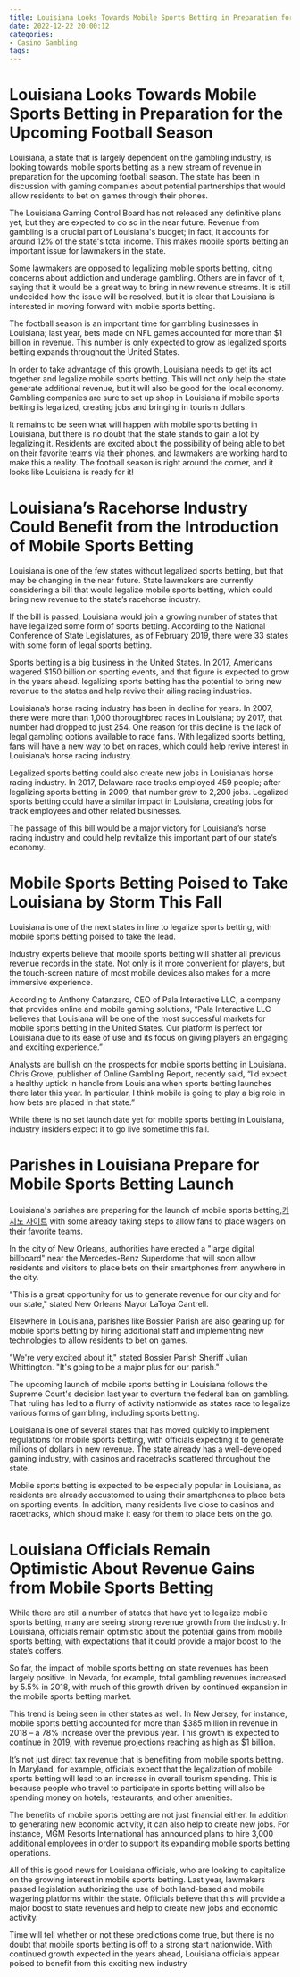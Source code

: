 ```yaml
---
title: Louisiana Looks Towards Mobile Sports Betting in Preparation for the Upcoming Football Season
date: 2022-12-22 20:00:12
categories:
- Casino Gambling
tags:
---
```



#  Louisiana Looks Towards Mobile Sports Betting in Preparation for the Upcoming Football Season

Louisiana, a state that is largely dependent on the gambling industry, is looking towards mobile sports betting as a new stream of revenue in preparation for the upcoming football season. The state has been in discussion with gaming companies about potential partnerships that would allow residents to bet on games through their phones.

The Louisiana Gaming Control Board has not released any definitive plans yet, but they are expected to do so in the near future. Revenue from gambling is a crucial part of Louisiana's budget; in fact, it accounts for around 12% of the state's total income. This makes mobile sports betting an important issue for lawmakers in the state.

Some lawmakers are opposed to legalizing mobile sports betting, citing concerns about addiction and underage gambling. Others are in favor of it, saying that it would be a great way to bring in new revenue streams. It is still undecided how the issue will be resolved, but it is clear that Louisiana is interested in moving forward with mobile sports betting.

The football season is an important time for gambling businesses in Louisiana; last year, bets made on NFL games accounted for more than $1 billion in revenue. This number is only expected to grow as legalized sports betting expands throughout the United States.

In order to take advantage of this growth, Louisiana needs to get its act together and legalize mobile sports betting. This will not only help the state generate additional revenue, but it will also be good for the local economy. Gambling companies are sure to set up shop in Louisiana if mobile sports betting is legalized, creating jobs and bringing in tourism dollars.

It remains to be seen what will happen with mobile sports betting in Louisiana, but there is no doubt that the state stands to gain a lot by legalizing it. Residents are excited about the possibility of being able to bet on their favorite teams via their phones, and lawmakers are working hard to make this a reality. The football season is right around the corner, and it looks like Louisiana is ready for it!

#  Louisiana’s Racehorse Industry Could Benefit from the Introduction of Mobile Sports Betting

Louisiana is one of the few states without legalized sports betting, but that may be changing in the near future. State lawmakers are currently considering a bill that would legalize mobile sports betting, which could bring new revenue to the state’s racehorse industry.

If the bill is passed, Louisiana would join a growing number of states that have legalized some form of sports betting. According to the National Conference of State Legislatures, as of February 2019, there were 33 states with some form of legal sports betting.

Sports betting is a big business in the United States. In 2017, Americans wagered $150 billion on sporting events, and that figure is expected to grow in the years ahead. legalizing sports betting has the potential to bring new revenue to the states and help revive their ailing racing industries.

Louisiana’s horse racing industry has been in decline for years. In 2007, there were more than 1,000 thoroughbred races in Louisiana; by 2017, that number had dropped to just 254. One reason for this decline is the lack of legal gambling options available to race fans. With legalized sports betting, fans will have a new way to bet on races, which could help revive interest in Louisiana’s horse racing industry.

Legalized sports betting could also create new jobs in Louisiana’s horse racing industry. In 2017, Delaware race tracks employed 459 people; after legalizing sports betting in 2009, that number grew to 2,200 jobs. Legalized sports betting could have a similar impact in Louisiana, creating jobs for track employees and other related businesses.

The passage of this bill would be a major victory for Louisiana’s horse racing industry and could help revitalize this important part of our state’s economy.

#  Mobile Sports Betting Poised to Take Louisiana by Storm This Fall

Louisiana is one of the next states in line to legalize sports betting, with mobile sports betting poised to take the lead.

Industry experts believe that mobile sports betting will shatter all previous revenue records in the state. Not only is it more convenient for players, but the touch-screen nature of most mobile devices also makes for a more immersive experience.

According to Anthony Catanzaro, CEO of Pala Interactive LLC, a company that provides online and mobile gaming solutions, “Pala Interactive LLC believes that Louisiana will be one of the most successful markets for mobile sports betting in the United States. Our platform is perfect for Louisiana due to its ease of use and its focus on giving players an engaging and exciting experience.”

Analysts are bullish on the prospects for mobile sports betting in Louisiana. Chris Grove, publisher of Online Gambling Report, recently said, “I’d expect a healthy uptick in handle from Louisiana when sports betting launches there later this year. In particular, I think mobile is going to play a big role in how bets are placed in that state.”

While there is no set launch date yet for mobile sports betting in Louisiana, industry insiders expect it to go live sometime this fall.

#  Parishes in Louisiana Prepare for Mobile Sports Betting Launch

Louisiana's parishes are preparing for the launch of mobile sports betting,[카지노 사이트](https://choegocasino.com/) with some already taking steps to allow fans to place wagers on their favorite teams.

In the city of New Orleans, authorities have erected a "large digital billboard" near the Mercedes-Benz Superdome that will soon allow residents and visitors to place bets on their smartphones from anywhere in the city.

"This is a great opportunity for us to generate revenue for our city and for our state," stated New Orleans Mayor LaToya Cantrell.

Elsewhere in Louisiana, parishes like Bossier Parish are also gearing up for mobile sports betting by hiring additional staff and implementing new technologies to allow residents to bet on games.

"We're very excited about it," stated Bossier Parish Sheriff Julian Whittington. "It's going to be a major plus for our parish."

The upcoming launch of mobile sports betting in Louisiana follows the Supreme Court's decision last year to overturn the federal ban on gambling. That ruling has led to a flurry of activity nationwide as states race to legalize various forms of gambling, including sports betting.

Louisiana is one of several states that has moved quickly to implement regulations for mobile sports betting, with officials expecting it to generate millions of dollars in new revenue. The state already has a well-developed gaming industry, with casinos and racetracks scattered throughout the state.

Mobile sports betting is expected to be especially popular in Louisiana, as residents are already accustomed to using their smartphones to place bets on sporting events. In addition, many residents live close to casinos and racetracks, which should make it easy for them to place bets on the go.

# Louisiana Officials Remain Optimistic About Revenue Gains from Mobile Sports Betting

While there are still a number of states that have yet to legalize mobile sports betting, many are seeing strong revenue growth from the industry. In Louisiana, officials remain optimistic about the potential gains from mobile sports betting, with expectations that it could provide a major boost to the state’s coffers.

So far, the impact of mobile sports betting on state revenues has been largely positive. In Nevada, for example, total gambling revenues increased by 5.5% in 2018, with much of this growth driven by continued expansion in the mobile sports betting market.

This trend is being seen in other states as well. In New Jersey, for instance, mobile sports betting accounted for more than $385 million in revenue in 2018 – a 78% increase over the previous year. This growth is expected to continue in 2019, with revenue projections reaching as high as $1 billion.

It’s not just direct tax revenue that is benefiting from mobile sports betting. In Maryland, for example, officials expect that the legalization of mobile sports betting will lead to an increase in overall tourism spending. This is because people who travel to participate in sports betting will also be spending money on hotels, restaurants, and other amenities.

The benefits of mobile sports betting are not just financial either. In addition to generating new economic activity, it can also help to create new jobs. For instance, MGM Resorts International has announced plans to hire 3,000 additional employees in order to support its expanding mobile sports betting operations.

All of this is good news for Louisiana officials, who are looking to capitalize on the growing interest in mobile sports betting. Last year, lawmakers passed legislation authorizing the use of both land-based and mobile wagering platforms within the state. Officials believe that this will provide a major boost to state revenues and help to create new jobs and economic activity.

Time will tell whether or not these predictions come true, but there is no doubt that mobile sports betting is off to a strong start nationwide. With continued growth expected in the years ahead, Louisiana officials appear poised to benefit from this exciting new industry